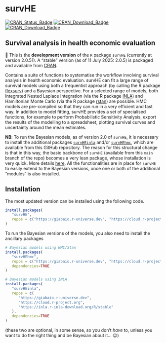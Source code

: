 survHE
================

[![CRAN_Status_Badge](https://www.r-pkg.org/badges/version/survHE)](https://cran.r-project.org/package=survHE)
[![CRAN_Download_Badge](https://cranlogs.r-pkg.org/badges/survHE)](https://cran.r-project.org/package=survHE)
[![CRAN_Download_Badge](https://cranlogs.r-pkg.org:443/badges/grand-total/survHE?color=orange)](https://cranlogs.r-pkg.org:443/badges/grand-total/survHE?color=orange)

## Survival analysis in health economic evaluation

:rocket: This is the **development version** of the `R` package `survHE`
(currently at version 2.0.51). A “stable” version (as of 11 July 2025:
2.0.5) is packaged and available from
[CRAN](https://cran.r-project.org/web/packages/survHE/index.html).

Contains a suite of functions to systematise the workflow involving
survival analysis in health economic evaluation. survHE can fit a large
range of survival models using both a frequentist approach (by calling
the R package [flexsurv](https://CRAN.R-project.org/package=flexsurv))
and a Bayesian perspective. For a selected range of models, both
Integrated Nested Laplace Integration (via the R package
[INLA](https://www.r-inla.org/)) and Hamiltonian Monte Carlo (via the R
package [rstan](https://CRAN.R-project.org/package=rstan)) are possible.
HMC models are pre-compiled so that they can run in a very efficient and
fast way. In addition to model fitting, survHE provides a set of
specialised functions, for example to perform Probabilistic Sensitivity
Analysis, export the results of the modelling to a spreadsheet, plotting
survival curves and uncertainty around the mean estimates.

**NB**: To run the Bayesian models, as of version 2.0 of `survHE`, it is
necessary to install the additional packages
[`survHEinla`](https://github.com/giabaio/survHEinla) and/or
[`survHEhmc`](https://github.com/giabaio/survHEhmc), which are available
from this GitHub repository. The reason for this structural change is
that in this way, the basic backbone of `survHE` (available from this
`main` branch of the repo) becomes a very lean package, whose
installation is very quick. More details
[here](https://gianluca.statistica.it/blog/2022-01-18-survhe-light/).
All the functionalities are in place for `survHE` to easily extend to
the Bayesian versions, once one or both of the additional “modules” is
also installed.

## Installation

The most updated version can be installed using the following code.

``` r
install.packages(
   "survHE", 
   repos = c("https://giabaio.r-universe.dev", "https://cloud.r-project.org")
)
```

To run the Bayesian versions of the models, you also need to install the
ancillary packages

``` r
# Bayesian models using HMC/Stan
install.packages(
   "survHEhmc", 
   repos = c("https://giabaio.r-universe.dev", "https://cloud.r-project.org"),
   dependencies=TRUE
)

# Bayesian models using INLA
install.packages(
   "survHEinla", 
   repos = c(
      "https://giabaio.r-universe.dev", 
      "https://cloud.r-project.org",
      "https://inla.r-inla-download.org/R/stable"
   ),
   dependencies=TRUE
)
```

(these two are optional, in some sense, so you don’t *have* to, unless
you want to do the right thing and be Bayesian about it… :wink:)
